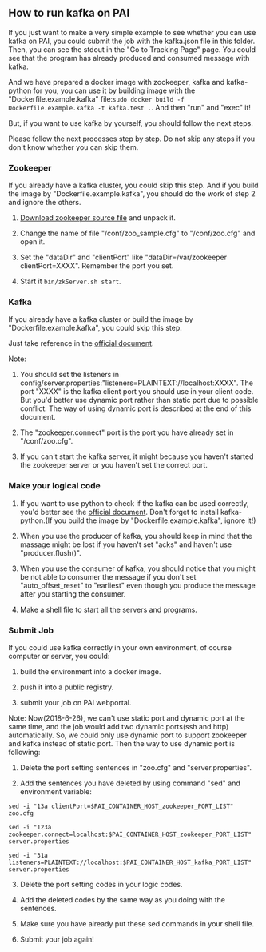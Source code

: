 ## How to run kafka on PAI
If you just want to make a very simple example to see whether you can use kafka on PAI, you could submit the job with the kafka.json file in this folder. Then, you can see the stdout in the "Go to Tracking Page" page. You could see that the program has already produced and consumed message with kafka. 

And we have prepared a docker image with zookeeper, kafka and kafka-python for you, you can use it by building image with the "Dockerfile.example.kafka" file:`sudo docker build -f Dockerfile.example.kafka -t kafka.test .`. And then "run" and "exec" it!

But, if you want to use kafka by yourself, you should follow the next steps.

Please follow the next processes step by step. Do not skip any steps if you don't know whether you can skip them.

### Zookeeper
If you already have a kafka cluster, you could skip this step. And if you build the image by "Dockerfile.example.kafka", you should do the work of step 2 and ignore the others.

1. [Download zookeeper source file](https://zookeeper.apache.org/doc/r3.1.2/zookeeperStarted.html) and unpack it.

2. Change the name of file "/conf/zoo_sample.cfg" to "/conf/zoo.cfg" and open it.

3. Set the "dataDir" and "clientPort" like "dataDir=/var/zookeeper clientPort=XXXX". Remember the port you set.

4. Start it `bin/zkServer.sh start`.

### Kafka
If you already have a kafka cluster or build the image by "Dockerfile.example.kafka", you could skip this step.

Just take reference in the [official document](https://www.tutorialspoint.com/apache_kafka/apache_kafka_installation_steps.html).

Note:

1. You should set the listeners in config/server.properties:"listeners=PLAINTEXT://localhost:XXXX". The port "XXXX" is the kafka client port you should use in your client code. But you'd better use dynamic port rather than static port due to possible conflict. The way of using dynamic port is described at the end of this document.

2. The "zookeeper.connect" port is the port you have already set in "/conf/zoo.cfg".

3. If you can't start the kafka server, it might because you haven't started the zookeeper server or you haven't set the correct port.

### Make your logical code
1. If you want to use python to check if the kafka can be used correctly, you'd better see the [official document](https://kafka-python.readthedocs.io/en/master/). Don't forget to install kafka-python.(If you build the image by "Dockerfile.example.kafka", ignore it!)

2. When you use the producer of kafka, you should keep in mind that the massage might be lost if you haven't set "acks" and haven't use "producer.flush()".

3. When you use the consumer of kafka, you should notice that you might be not able to consumer the message if you don't set "auto_offset_reset" to "earliest" even though you produce the message after you starting the consumer.

4. Make a shell file to start all the servers and programs.

### Submit Job
If you could use kafka correctly in your own environment, of course computer or server, you could:

1. build the environment into a docker image.

2. push it into a public registry.

3. submit your job on PAI webportal.

Note:
Now(2018-6-26), we can't use static port and dynamic port at the same time, and the job would add two dynamic ports(ssh and http) automatically. So, we could only use dynamic port to support zookeeper and kafka instead of static port. Then the way to use dynamic port is following:

1. Delete the port setting sentences in "zoo.cfg" and "server.properties".

2. Add the sentences you have deleted by using command "sed" and environment variable:

`sed -i "13a clientPort=$PAI_CONTAINER_HOST_zookeeper_PORT_LIST" zoo.cfg`

`sed -i "123a zookeeper.connect=localhost:$PAI_CONTAINER_HOST_zookeeper_PORT_LIST" server.properties`

`sed -i "31a listeners=PLAINTEXT://localhost:$PAI_CONTAINER_HOST_kafka_PORT_LIST" server.properties`

3. Delete the port setting codes in your logic codes.

4. Add the deleted codes by the same way as you doing with the sentences.

5. Make sure you have already put these sed commands in your shell file.

6. Submit your job again!
